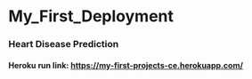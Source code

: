 # My_First_Deployment
### Heart Disease Prediction

#### Heroku run link: https://my-first-projects-ce.herokuapp.com/
